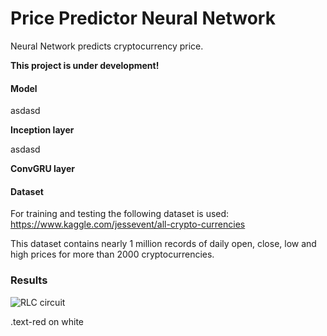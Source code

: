 # Price Predictor Neural Network
Neural Network predicts cryptocurrency price.

**This project is under development!**

#### Model

asdasd

**Inception layer**

asdasd

**ConvGRU layer**


#### Dataset

For training and testing the following dataset is used:<br/>
https://www.kaggle.com/jessevent/all-crypto-currencies

This dataset contains nearly 1 million records of daily open, close, low and high prices
for more than 2000 cryptocurrencies.

### Results

![RLC circuit](https://github.com/kkovati/Price_Predictor_Neural_Network/blob/master/documentation/model_1_predictions_sample.png?raw=true)

<div class="text-red mb-2">
  .text-red on white
</div>



